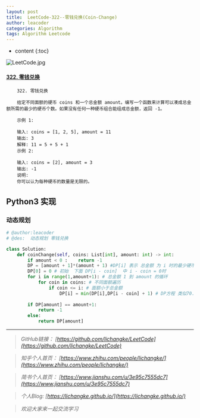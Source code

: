 ```yaml
---
layout: post
title:  LeetCode-322--零钱兑换(Coin-Change)
author: leacoder
categories: Algorithm 
tags: Algorithm Leetcode
---
```


* content
{:toc}


![LeetCode.jpg](https://upload-images.jianshu.io/upload_images/16846478-43121ddb145fb38c.jpg?imageMogr2/auto-orient/strip%7CimageView2/2/w/1240)

#### [322\. 零钱兑换](https://leetcode-cn.com/problems/coin-change/)
```
    322. 零钱兑换

    给定不同面额的硬币 coins 和一个总金额 amount。编写一个函数来计算可以凑成总金额所需的最少的硬币个数。如果没有任何一种硬币组合能组成总金额，返回 -1。

    示例 1:

    输入: coins = [1, 2, 5], amount = 11
    输出: 3 
    解释: 11 = 5 + 5 + 1
    示例 2:

    输入: coins = [2], amount = 3
    输出: -1
    说明:
    你可以认为每种硬币的数量是无限的。
```

## Python3 实现
### 动态规划
```python
# @author:leacoder
# @des:  动态规划 零钱兑换

class Solution:
    def coinChange(self, coins: List[int], amount: int) -> int:
        if amount < 0 :    return -1
        DP = [amount + 1]*(amount + 1) #DP[i] 表示 总金额 为 i 时的最少硬币数，极限情况硬币数为 amount 不可能为 amount + 1
        DP[0] = 0 # 初始  下面 DP[i - coin]  中 i - coin = 0时
        for i in range(1,amount+1): # 总金额 1 到 amount 的循环
            for coin in coins: # 不同面额遍历
                if coin <= i: # 面额小于总金额
                    DP[i] = min(DP[i],DP[i - coin] + 1) # DP方程 类似70. 爬楼梯； 
        
        if DP[amount] == amount+1: 
            return -1
        else:
            return DP[amount]
```


----
>*GitHub链接：*
>*[https://github.com/lichangke/LeetCode](https://github.com/lichangke/LeetCode)*

>*知乎个人首页：*
>*[https://www.zhihu.com/people/lichangke/](https://www.zhihu.com/people/lichangke/)*

>*简书个人首页：*
>*[https://www.jianshu.com/u/3e95c7555dc7](https://www.jianshu.com/u/3e95c7555dc7)*

>*个人Blog:*
>*[https://lichangke.github.io/](https://lichangke.github.io/)*

>*欢迎大家来一起交流学习*
